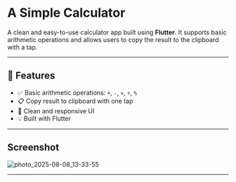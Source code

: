 # A Simple Calculator

A clean and easy-to-use calculator app built using **Flutter**. It supports basic arithmetic operations and allows users to copy the result to the clipboard with a tap.

---
## 🚀 Features

- ✅ Basic arithmetic operations: `+`, `-`, `×`, `÷`, `%`
- 📋 Copy result to clipboard with one tap
- 📱 Clean and responsive UI
- 💡 Built with Flutter

---

## Screenshot
![photo_2025-08-08_13-33-55](https://github.com/user-attachments/assets/f67fb60e-5328-43a1-adaf-566af737fa72)

---
